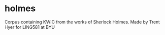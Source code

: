 # holmes
Corpus containing KWIC from the works of Sherlock Holmes. Made by Trent Hyer for LING581 at BYU
